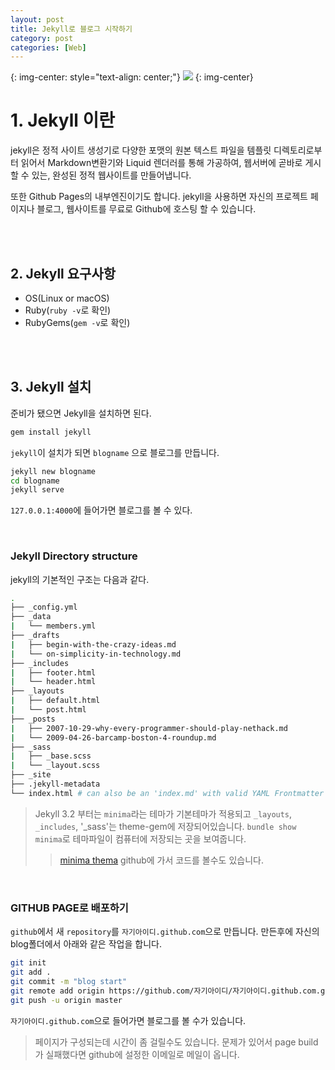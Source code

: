 ```yaml
---
layout: post
title: Jekyll로 블로그 시작하기
category: post
categories: [Web]
---
```


{: img-center: style="text-align: center;"}
![](https://jekyllrb.com/img/logo-2x.png)
{: img-center}

# 1. Jekyll 이란

jekyll은 정적 사이트 생성기로 다양한 포맷의 원본 텍스트 파일을 템플릿 디렉토리로부터 읽어서 Markdown변환기와 Liquid 렌더러를 통해 가공하여, 웹서버에 곧바로 게시할 수 있는, 완성된 정적 웹사이트를 만들어냅니다.

또한 Github Pages의 내부엔진이기도 합니다. jekyll을 사용하면 자신의 프로젝트 페이지나 블로그, 웹사이트를 무료로 Github에 호스팅 할 수 있습니다.

<br>
<br>

## 2. Jekyll 요구사항

* OS(Linux or macOS)
* Ruby(`ruby -v`로 확인)
* RubyGems(`gem -v`로 확인)

<br>
<br>

## 3. Jekyll 설치

준비가 됐으면 Jekyll을 설치하면 된다.

```bash
gem install jekyll
```

`jekyll`이 설치가 되면
`blogname` 으로 블로그를 만듭니다.

```bash
jekyll new blogname
cd blogname
jekyll serve
```

`127.0.0.1:4000`에 들어가면 블로그를 볼 수 있다.

<br>

### Jekyll Directory structure

jekyll의 기본적인 구조는 다음과 같다.

```bash
.
├── _config.yml
├── _data
|   └── members.yml
├── _drafts
|   ├── begin-with-the-crazy-ideas.md
|   └── on-simplicity-in-technology.md
├── _includes
|   ├── footer.html
|   └── header.html
├── _layouts
|   ├── default.html
|   └── post.html
├── _posts
|   ├── 2007-10-29-why-every-programmer-should-play-nethack.md
|   └── 2009-04-26-barcamp-boston-4-roundup.md
├── _sass
|   ├── _base.scss
|   └── _layout.scss
├── _site
├── .jekyll-metadata
└── index.html # can also be an 'index.md' with valid YAML Frontmatter
```

> Jekyll 3.2 부터는 `minima`라는 테마가 기본테마가 적용되고 `_layouts`, `_includes`, '_sass'는 theme-gem에 저장되어있습니다.
> `bundle show minima`로 테마파일이 컴퓨터에 저장되는 곳을 보여줍니다.
> >[minima thema](https://github.com/jekyll/minima) github에 가서 코드를 볼수도 있습니다.

<br>

### GITHUB PAGE로 배포하기

`github`에서 새 `repository`를 `자기아이디.github.com`으로 만듭니다. 만든후에 자신의 blog폴더에서 아래와 같은 작업을 합니다.

```bash
git init
git add .
git commit -m "blog start"
git remote add origin https://github.com/자기아이디/자기아이디.github.com.git
git push -u origin master
```

`자기아이디.github.com`으로 들어가면 블로그를 볼 수가 있습니다.
> 페이지가 구성되는데 시간이 좀 걸릴수도 있습니다. 문제가 있어서 page build가 실패했다면 github에 설정한 이메일로 메일이 옵니다.